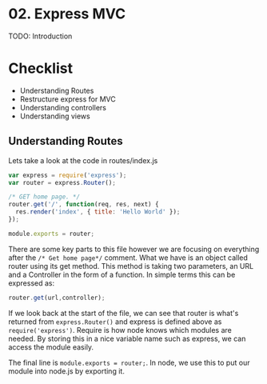 # 02. Express MVC
TODO: Introduction

# Checklist
* Understanding Routes
* Restructure express for MVC
* Understanding controllers
* Understanding views

## Understanding Routes
Lets take a look at the code in routes/index.js
```javascript
var express = require('express');
var router = express.Router();

/* GET home page. */
router.get('/', function(req, res, next) {
  res.render('index', { title: 'Hello World' });
});

module.exports = router;
```
There are some key parts to this file however we are focusing on everything after the `/* Get home page*/` comment.
What we have is an object called router using its get method. This method is taking two parameters, an URL and a Controller in the form of a function.
In simple terms this can be expressed as:
```javascript
router.get(url,controller);
```
If we look back at the start of the file, we can see that router is what's returned from `express.Router()` and express is defined above as `require('express')`. Require is how node knows which modules are needed. By storing this in a nice variable name such as express, we can access the module easily.

The final line is `module.exports = router;`. In node, we use this to put our module into node.js by exporting it.
